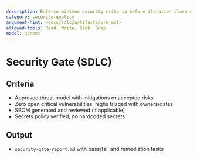 ```yaml
---
description: Enforce minimum security criteria before iteration close or release
category: security-quality
argument-hint: <docs/sdlc/artifacts/project>
allowed-tools: Read, Write, Glob, Grep
model: sonnet
---
```


# Security Gate (SDLC)

## Criteria

- Approved threat model with mitigations or accepted risks
- Zero open critical vulnerabilities; highs triaged with owners/dates
- SBOM generated and reviewed (if applicable)
- Secrets policy verified; no hardcoded secrets

## Output

- `security-gate-report.md` with pass/fail and remediation tasks
